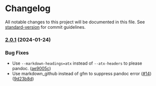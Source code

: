 # Changelog

All notable changes to this project will be documented in this file. See [standard-version](https://github.com/conventional-changelog/standard-version) for commit guidelines.

### [2.0.1](https://github.com/nqdy666/simple-confluence-to-markdown/compare/v1.2.0...v2.0.1) (2024-01-24)


### Bug Fixes

* Use `--markdown-headings=atx` instead of `--atx-headers` to please pandoc. ([ae9005c](https://github.com/nqdy666/simple-confluence-to-markdown/commit/ae9005cecffdc67064c6a771aaf0bbb8824098e9))
* Use markdown_github instead of gfm to suppress pandoc error ([#14](https://github.com/nqdy666/simple-confluence-to-markdown/issues/14)) ([9d23b8d](https://github.com/nqdy666/simple-confluence-to-markdown/commit/9d23b8d7ac358c61b60e8ef39e0e316d56123764))
